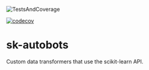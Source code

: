 ![TestsAndCoverage](https://github.com/ccastleberry/sk-autobots/workflows/TestsAndCoverage/badge.svg)

[![codecov](https://codecov.io/gh/ccastleberry/sk-autobots/branch/master/graph/badge.svg)](https://codecov.io/gh/ccastleberry/sk-autobots)

# sk-autobots
Custom data transformers that use the scikit-learn API.


